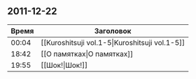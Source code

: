 ## 2011-12-22
| Время | Заголовок |
| --- | --- |
| 00:04 | [[Kuroshitsuji vol.1-5\|Kuroshitsuji vol.1-5]] |
| 18:42 | [[О памятках\|О памятках]] |
| 19:55 | [[Шок!\|Шок!]] |
